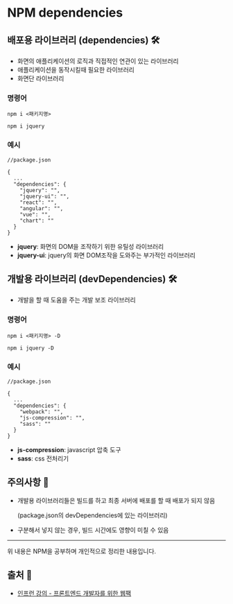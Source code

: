 # NPM dependencies
## 배포용 라이브러리 (dependencies) 🛠
- 화면의 애플리케이션의 로직과 직접적인 연관이 있는 라이브러리
- 애플리케이션을 동작시킬때 필요한 라이브러리
- 화면단 라이브러리

### 명령어
```
npm i <패키지명>

npm i jquery
```
### 예시
```
//package.json

{
  ...
  "dependencies": {
    "jquery": "",
    "jquery-ui": "",
    "react": "",
    "angular": "",
    "vue": "",
    "chart": ""
  }
}
```
- **jquery**: 화면의 DOM을 조작하기 위한 유틸성 라이브러리
- **jquery-ui**: jquery의 화면 DOM조작을 도와주는 부가적인 라이브러리

## 개발용 라이브러리 (devDependencies) 🛠
- 개발을 할 때 도움을 주는 개발 보조 라이브러리

### 명령어
```
npm i <패키지명> -D

npm i jquery -D
```
### 예시
```
//package.json

{
  ...
  "dependencies": {
    "webpack": "",
    "js-compression": "",
    "sass": ""
  }
}
```
- **js-compression**: javascript 압축 도구
- **sass**: css 전처리기

## 주의사항 🔏
- 개발용 라이브러리들은 빌드를 하고 최종 서버에 배포를 할 때 배포가 되지 않음

  (package.json의 devDependencies에 있는 라이브러리)

- 구분해서 넣지 않는 경우, 빌드 시간에도 영향이 미칠 수 있음
- - -
위 내용은 NPM을 공부하며 개인적으로 정리한 내용입니다.
## 출처 📝
- [인프런 강의 - 프론트엔드 개발자를 위한 웹팩](https://www.inflearn.com/course/%ED%94%84%EB%9F%B0%ED%8A%B8%EC%97%94%EB%93%9C-%EC%9B%B9%ED%8C%A9)
